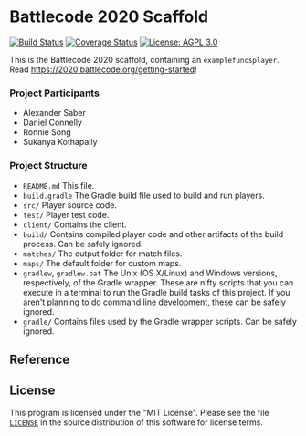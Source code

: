 # Battlecode 2020 Scaffold

[![Build Status](https://travis-ci.com/battlecode20-team4/battlecode20-scaffold.svg?branch=master)](https://travis-ci.com/battlecode20-team4/battlecode20-scaffold)
[![Coverage Status](https://coveralls.io/repos/github/ronniesong0809/battlecode20-RADS/badge.svg?branch=master)](https://coveralls.io/github/ronniesong0809/battlecode20-RADS?branch=master)
[![License: AGPL 3.0](https://img.shields.io/badge/License-AGPL--3.0-yellow.svg)](https://github.com/battlecode20-team4/battlecode20-scaffold/blob/master/LICENSE)

This is the Battlecode 2020 scaffold, containing an `examplefuncsplayer`. Read https://2020.battlecode.org/getting-started!

### Project Participants
- Alexander Saber
- Daniel Connelly
- Ronnie Song
- Sukanya Kothapally

### Project Structure

- `README.md`
    This file.
- `build.gradle`
    The Gradle build file used to build and run players.
- `src/`
    Player source code.
- `test/`
    Player test code.
- `client/`
    Contains the client.
- `build/`
    Contains compiled player code and other artifacts of the build process. Can be safely ignored.
- `matches/`
    The output folder for match files.
- `maps/`
    The default folder for custom maps.
- `gradlew`, `gradlew.bat`
    The Unix (OS X/Linux) and Windows versions, respectively, of the Gradle wrapper. These are nifty scripts that you can execute in a terminal to run the Gradle build tasks of this project. If you aren't planning to do command line development, these can be safely ignored.
- `gradle/`
    Contains files used by the Gradle wrapper scripts. Can be safely ignored.

## Reference


## License

This program is licensed under the "MIT License". Please
see the file [`LICENSE`](https://github.com/battlecode20-team4/battlecode20-scaffold/blob/master/LICENSE) in the source distribution of this
software for license terms.
